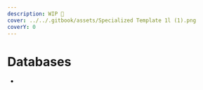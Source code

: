 ```yaml
---
description: WIP 🚧
cover: ../../.gitbook/assets/Specialized Template 1l (1).png
coverY: 0
---
```


# Databases

*
